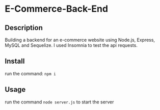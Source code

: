 # E-Commerce-Back-End

## Description 
Building a backend for an e-commerce website using Node.js, Express, MySQL and Sequelize.  I used Insomnia to test the api requests.

## Install 
run the command: ```npm i``` 

## Usage 
run the command ```node server.js``` to start the server